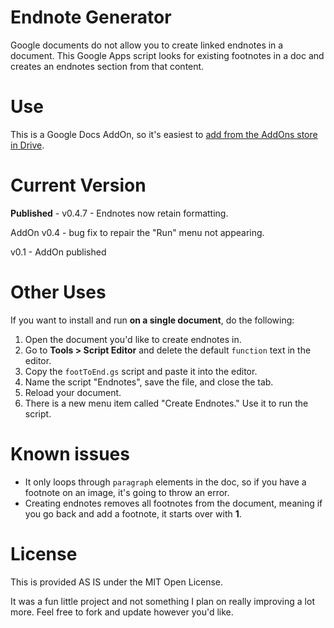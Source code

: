 Endnote Generator
===
Google documents do not allow you to create linked endnotes in a document.
This Google Apps script looks for existing footnotes in a doc and creates an endnotes section from that content.

Use
===
This is a Google Docs AddOn, so it's easiest to [add from the AddOns store in Drive](https://chrome.google.com/webstore/detail/endnote-generator/nmhebcalinkmgflgcfapknjhbliebooc).

Current Version
===
**Published** - v0.4.7 - Endnotes now retain formatting.

AddOn v0.4 - bug fix to repair the "Run" menu not appearing.

v0.1 - AddOn published

Other Uses
===

If you want to install and run **on a single document**, do the following:

1. Open the document you'd like to create endnotes in.
2. Go to **Tools > Script Editor** and delete the default `function` text in the editor.
3. Copy the `footToEnd.gs` script and paste it into the editor.
4. Name the script "Endnotes", save the file, and close the tab.
5. Reload your document.
6. There is a new menu item called "Create Endnotes." Use it to run the script.

Known issues
===
- It only loops through `paragraph` elements in the doc, so if you have a footnote on an image, it's going to throw an error.
- Creating endnotes removes all footnotes from the document, meaning if you go back and add a footnote, it starts over with **1**.

License
===
This is provided AS IS under the MIT Open License.

It was a fun little project and not something I plan on really improving a lot more. Feel free to fork and update however you'd like.
